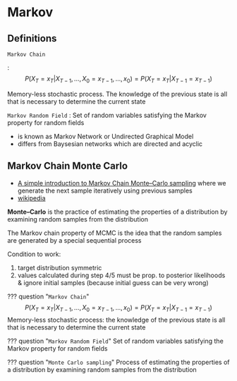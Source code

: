# Markov

## Definitions

`Markov Chain`

: $$P(X_T = x_T | X_{T-1}, ..., X_{0} = x_{T-1}, ..., x_{0})=P(X_T = x_T | X_{T-1} = x_{T-1})$$

Memory-less stochastic process. The knowledge of the previous state is all that is necessary to determine the current state

`Markov Random Field`
: Set of random variables satisfying the Markov property for random fields

- is known as Markov Network or Undirected Graphical Model
- differs from  Baysesian networks which are directed and acyclic

## Markov Chain Monte Carlo

- [A simple introduction to Markov Chain Monte–Carlo sampling](https://link.springer.com/content/pdf/10.3758/s13423-016-1015-8.pdf) where we generate the next sample iteratively using previous samples
- [wikipedia](https://fr.wikipedia.org/wiki/M%C3%A9thode_de_Monte-Carlo_par_cha%C3%AEnes_de_Markov)

**Monte–Carlo** is the practice of estimating the properties of a distribution by examining random samples from the distribution

The Markov chain property of MCMC is the idea that the random samples are generated by a special sequential process

Condition to work:

  1. target distribution symmetric
  2. values calculated during step 4/5 must be prop. to posterior likelihoods & ignore initial samples (because initial guess can be very wrong)

??? question "`Markov Chain`"
    $$P(X_T = x_T | X_{T-1}, ..., X_{0} = x_{T-1}, ..., x_{0})=P(X_T = x_T | X_{T-1} = x_{T-1})$$
    Memory-less stochastic process: the knowledge of the previous state is all that is necessary to determine the current state

??? question "`Markov Random Field`"
    Set of random variables satisfying the Markov property for random fields

??? question "`Monte Carlo sampling`"
    Process of estimating the properties of a distribution by examining random samples from the distribution

